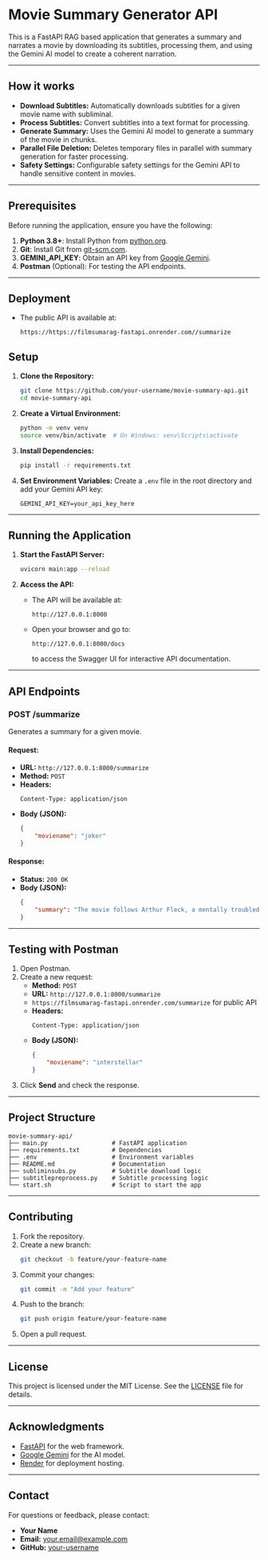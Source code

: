 # Movie Summary Generator API

This is a FastAPI RAG based application that generates a summary and narrates a  movie by downloading its subtitles, processing them, and using the Gemini AI model to create a coherent narration.

---

## How it works

- **Download Subtitles:** Automatically downloads subtitles for a given movie name with subliminal.
- **Process Subtitles:** Convert subtitles into a text format for processing.
- **Generate Summary:** Uses the Gemini AI model to generate a summary of the movie in chunks.
- **Parallel File Deletion:** Deletes temporary files in parallel with summary generation for faster processing.
- **Safety Settings:** Configurable safety settings for the Gemini API to handle sensitive content in movies.

---

## Prerequisites

Before running the application, ensure you have the following:

1. **Python 3.8+**: Install Python from [python.org](https://www.python.org/).
2. **Git**: Install Git from [git-scm.com](https://git-scm.com/).
3. **GEMINI_API_KEY**: Obtain an API key from [Google Gemini](https://ai.google.dev/).
4. **Postman** (Optional): For testing the API endpoints.

---

## Deployment

   - The public API is available at:
     ```
     https://https://filmsumarag-fastapi.onrender.com//summarize
     ```

## Setup

1. **Clone the Repository:**
   ```bash
   git clone https://github.com/your-username/movie-summary-api.git
   cd movie-summary-api
   ```

2. **Create a Virtual Environment:**
   ```bash
   python -m venv venv
   source venv/bin/activate  # On Windows: venv\Scripts\activate
   ```

3. **Install Dependencies:**
   ```bash
   pip install -r requirements.txt
   ```

4. **Set Environment Variables:**
   Create a `.env` file in the root directory and add your Gemini API key:
   ```plaintext
   GEMINI_API_KEY=your_api_key_here
   ```

---

## Running the Application

1. **Start the FastAPI Server:**
   ```bash
   uvicorn main:app --reload
   ```

2. **Access the API:**
   - The API will be available at:
     ```
     http://127.0.0.1:8000
     ```
   - Open your browser and go to:
     ```
     http://127.0.0.1:8000/docs
     ```
     to access the Swagger UI for interactive API documentation.

---


## API Endpoints

### **POST /summarize**
Generates a summary for a given movie.

#### **Request:**
- **URL:** `http://127.0.0.1:8000/summarize`
- **Method:** `POST`
- **Headers:**
  ```
  Content-Type: application/json
  ```
- **Body (JSON):**
  ```json
  {
      "moviename": "joker"
  }
  ```

#### **Response:**
- **Status:** `200 OK`
- **Body (JSON):**
  ```json
  {
      "summary": "The movie follows Arthur Fleck, a mentally troubled man who descends into madness and becomes the Joker..."
  }
  ```

---

## Testing with Postman

1. Open Postman.
2. Create a new request:
   - **Method:** `POST`
   - **URL:** `http://127.0.0.1:8000/summarize`
   - `https://filmsumarag-fastapi.onrender.com/summarize` for public API
   - **Headers:**
     ```
     Content-Type: application/json
     ```
   - **Body (JSON):**
     ```json
     {
         "moviename": "interstellar"
     }
     ```
3. Click **Send** and check the response.

---

## Project Structure

```
movie-summary-api/
├── main.py                  # FastAPI application
├── requirements.txt         # Dependencies
├── .env                     # Environment variables
├── README.md                # Documentation
├── subliminsubs.py          # Subtitle download logic
├── subtitlepreprocess.py    # Subtitle processing logic
└── start.sh                 # Script to start the app
```

---

## Contributing

1. Fork the repository.
2. Create a new branch:
   ```bash
   git checkout -b feature/your-feature-name
   ```
3. Commit your changes:
   ```bash
   git commit -m "Add your feature"
   ```
4. Push to the branch:
   ```bash
   git push origin feature/your-feature-name
   ```
5. Open a pull request.

---

## License

This project is licensed under the MIT License. See the [LICENSE](LICENSE) file for details.

---

## Acknowledgments

- [FastAPI](https://fastapi.tiangolo.com/) for the web framework.
- [Google Gemini](https://ai.google.dev/) for the AI model.
- [Render](https://render.com/) for deployment hosting.

---

## Contact

For questions or feedback, please contact:
- **Your Name**
- **Email:** your.email@example.com
- **GitHub:** [your-username](https://github.com/your-username)

 